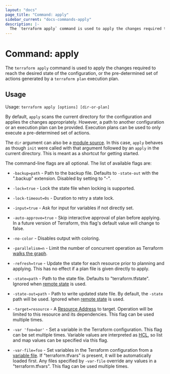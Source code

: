 ```yaml
---
layout: "docs"
page_title: "Command: apply"
sidebar_current: "docs-commands-apply"
description: |-
  The `terraform apply` command is used to apply the changes required to reach the desired state of the configuration, or the pre-determined set of actions generated by a `terraform plan` execution plan.
---
```


# Command: apply

The `terraform apply` command is used to apply the changes required
to reach the desired state of the configuration, or the pre-determined
set of actions generated by a `terraform plan` execution plan.

## Usage

Usage: `terraform apply [options] [dir-or-plan]`

By default, `apply` scans the current directory for the configuration
and applies the changes appropriately. However, a path to another configuration
or an execution plan can be provided. Execution plans can be used to only
execute a pre-determined set of actions.

The `dir` argument can also be a [module source](/docs/modules/index.html).
In this case, `apply` behaves as though `init` were called with that
argument followed by an `apply` in the current directory. This is meant
as a shortcut for getting started.

The command-line flags are all optional. The list of available flags are:

* `-backup=path` - Path to the backup file. Defaults to `-state-out` with
  the ".backup" extension. Disabled by setting to "-".

* `-lock=true` - Lock the state file when locking is supported.

* `-lock-timeout=0s` - Duration to retry a state lock.

* `-input=true` - Ask for input for variables if not directly set.

* `-auto-approve=true` - Skip interactive approval of plan before applying. In a
  future version of Terraform, this flag's default value will change to false.

* `-no-color` - Disables output with coloring.

* `-parallelism=n` - Limit the number of concurrent operation as Terraform
  [walks the graph](/docs/internals/graph.html#walking-the-graph).

* `-refresh=true` - Update the state for each resource prior to planning
  and applying. This has no effect if a plan file is given directly to
  apply.

* `-state=path` - Path to the state file. Defaults to "terraform.tfstate".
  Ignored when [remote state](/docs/state/remote.html) is used.

* `-state-out=path` - Path to write updated state file. By default, the
  `-state` path will be used. Ignored when
  [remote state](/docs/state/remote.html) is used.

* `-target=resource` - A [Resource
  Address](/docs/internals/resource-addressing.html) to target. Operation will
  be limited to this resource and its dependencies. This flag can be used
  multiple times.

* `-var 'foo=bar'` - Set a variable in the Terraform configuration. This flag
  can be set multiple times. Variable values are interpreted as
  [HCL](/docs/configuration/syntax.html#HCL), so list and map values can be
  specified via this flag.

* `-var-file=foo` - Set variables in the Terraform configuration from
   a [variable file](/docs/configuration/variables.html#variable-files). If
  "terraform.tfvars" is present, it will be automatically loaded first. Any
  files specified by `-var-file` override any values in a "terraform.tfvars".
  This flag can be used multiple times.
